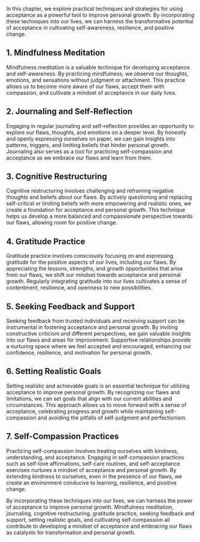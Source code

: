 
In this chapter, we explore practical techniques and strategies for using acceptance as a powerful tool to improve personal growth. By incorporating these techniques into our lives, we can harness the transformative potential of acceptance in cultivating self-awareness, resilience, and positive change.

**1. Mindfulness Meditation**
-----------------------------

Mindfulness meditation is a valuable technique for developing acceptance and self-awareness. By practicing mindfulness, we observe our thoughts, emotions, and sensations without judgment or attachment. This practice allows us to become more aware of our flaws, accept them with compassion, and cultivate a mindset of acceptance in our daily lives.

**2. Journaling and Self-Reflection**
-------------------------------------

Engaging in regular journaling and self-reflection provides an opportunity to explore our flaws, thoughts, and emotions on a deeper level. By honestly and openly expressing ourselves on paper, we can gain insights into patterns, triggers, and limiting beliefs that hinder personal growth. Journaling also serves as a tool for practicing self-compassion and acceptance as we embrace our flaws and learn from them.

**3. Cognitive Restructuring**
------------------------------

Cognitive restructuring involves challenging and reframing negative thoughts and beliefs about our flaws. By actively questioning and replacing self-critical or limiting beliefs with more empowering and realistic ones, we create a foundation for acceptance and personal growth. This technique helps us develop a more balanced and compassionate perspective towards our flaws, allowing room for positive change.

**4. Gratitude Practice**
-------------------------

Gratitude practice involves consciously focusing on and expressing gratitude for the positive aspects of our lives, including our flaws. By appreciating the lessons, strengths, and growth opportunities that arise from our flaws, we shift our mindset towards acceptance and personal growth. Regularly integrating gratitude into our lives cultivates a sense of contentment, resilience, and openness to new possibilities.

**5. Seeking Feedback and Support**
-----------------------------------

Seeking feedback from trusted individuals and receiving support can be instrumental in fostering acceptance and personal growth. By inviting constructive criticism and different perspectives, we gain valuable insights into our flaws and areas for improvement. Supportive relationships provide a nurturing space where we feel accepted and encouraged, enhancing our confidence, resilience, and motivation for personal growth.

**6. Setting Realistic Goals**
------------------------------

Setting realistic and achievable goals is an essential technique for utilizing acceptance to improve personal growth. By recognizing our flaws and limitations, we can set goals that align with our current abilities and circumstances. This approach allows us to move forward with a sense of acceptance, celebrating progress and growth while maintaining self-compassion and avoiding the pitfalls of self-judgment and perfectionism.

**7. Self-Compassion Practices**
--------------------------------

Practicing self-compassion involves treating ourselves with kindness, understanding, and acceptance. Engaging in self-compassion practices such as self-love affirmations, self-care routines, and self-acceptance exercises nurtures a mindset of acceptance and personal growth. By extending kindness to ourselves, even in the presence of our flaws, we create an environment conducive to learning, resilience, and positive change.

By incorporating these techniques into our lives, we can harness the power of acceptance to improve personal growth. Mindfulness meditation, journaling, cognitive restructuring, gratitude practice, seeking feedback and support, setting realistic goals, and cultivating self-compassion all contribute to developing a mindset of acceptance and embracing our flaws as catalysts for transformation and personal growth.
